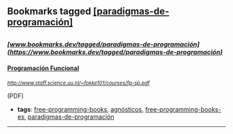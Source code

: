 ## Bookmarks tagged [[paradigmas-de-programación]](https://www.bookmarks.dev?q=[paradigmas-de-programación])

_<sup><sup>[www.bookmarks.dev/tagged/paradigmas-de-programación](https://www.bookmarks.dev/tagged/paradigmas-de-programación)</sup></sup>_
---
#### [Programación Funcional](http://www.staff.science.uu.nl/~fokke101/courses/fp-sp.pdf)
_<sup>http://www.staff.science.uu.nl/~fokke101/courses/fp-sp.pdf</sup>_

(PDF)
* **tags**: [free-programming-books](../tagged/free-programming-books.md), [agnósticos](../tagged/agnósticos.md), [free-programming-books-es](../tagged/free-programming-books-es.md), [paradigmas-de-programación](../tagged/paradigmas-de-programación.md)
---

